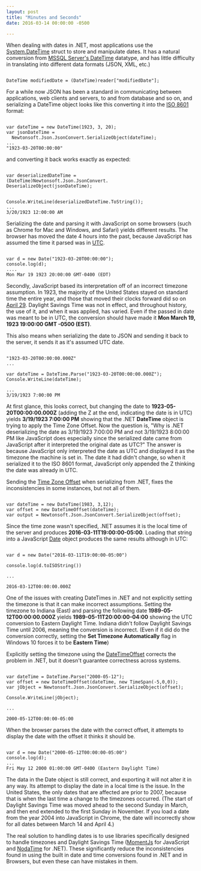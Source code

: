 ```yaml
---
layout: post
title: "Minutes and Seconds"
date: 2016-03-14 00:00:00 -0500

---
```


When dealing with dates in .NET, most applications use the <a href="https://msdn.microsoft.com/en-us/library/system.datetime(v=vs.110).aspx" target="_blank">System.DateTime</a> struct to store and manipulate dates.  It has a natural conversion from <a href="https://msdn.microsoft.com/en-us/library/ms187819.aspx" target="_blank">MSSQL Server's DateTime</a> datatype, and has little difficulty in translating into different data formats (JSON, XML, etc.)

```

DateTime modifiedDate = (DateTime)reader["modifiedDate"];

```


For a while now JSON has been a standard in communicating between applications, web clients and servers, to and from database and so on, and serializing a DateTime object looks like this converting it into the <a href="https://en.wikipedia.org/wiki/ISO_8601" target="_blank">ISO 8601</a> format: 

```

var dateTime = new DateTime(1923, 3, 20);
var jsonDateTime = 
  Newtonsoft.Json.JsonConvert.SerializeObject(dateTime);
...
"1923-03-20T00:00:00"

```


and converting it back works exactly as expected: 

```

var deserializedDateTime = 
(DateTime)Newtonsoft.Json.JsonConvert.
DeserializeObject(jsonDateTime);


Console.WriteLine(deserializedDateTime.ToString());
...
3/20/1923 12:00:00 AM

```


Serializing the date and parsing it with JavaScript on some browsers (such as Chrome for Mac and Windows, and Safari) yields different results. The browser has moved the date 4 hours into the past, because JavaScript has assumed the time it parsed was in <a href="https://en.wikipedia.org/wiki/Coordinated_Universal_Time" target="_blank">UTC</a>.


```

var d = new Date("1923-03-20T00:00:00");
console.log(d);
....
Mon Mar 19 1923 20:00:00 GMT-0400 (EDT)

```


Secondly, JavaScript based its interpretation off of an incorrect timezone assumption.  In 1923, the majority of the United States stayed on standard time the entire year, and those that moved their clocks forward did so on <a href="http://www.timeanddate.com/time/change/usa/new-york?year=1923" target="_blank">April 29</a>.  Daylight Savings Time was not in effect, and throughout history, the use of it, and when it was applied, has varied. Even if the passed in date was meant to be in UTC, the conversion should have made it **Mon March 19, 1923  19:00:00 GMT -0500 (EST)**.

This also means when serializing the date to JSON and sending it back to the server, it sends it as it's assumed UTC date.  


```

"1923-03-20T00:00:00.000Z"
...

var dateTime = DateTime.Parse("1923-03-20T00:00:00.000Z");
Console.WriteLine(dateTime);

...
3/19/1923 7:00:00 PM

```

At first glance, this looks correct, but changing the date to <strong>1923-05-20T00:00:00.000Z</strong> (adding the Z at the end, indicating the date is in UTC) yields <strong>3/19/1923 7:00:00 PM</strong> showing that the .NET <strong>DateTime</strong> object is trying to apply the Time Zone Offset.  Now the question is, "Why is .NET deserializing the date as 3/19/1923 7:00:00 PM and not 3/19/1923 8:00:00 PM like JavaScript does especially since the serialized date came from JavaScript after it interpreted the original date as UTC?"  The answer is because JavaScript only interpreted the date as UTC and displayed it as the timezone the machine is set in.  The date it had didn't change, so when it serialized it to the ISO 8601 format, JavaScript only appended the Z thinking the date was already in UTC.

Sending the <a href="https://en.wikipedia.org/wiki/List_of_UTC_time_offsets" target="_blank">Time Zone Offset</a> when serializing from .NET, fixes the inconsistencies in some instances, but not all of them.  


```

var dateTime = new DateTime(1983, 3,12);
var offset = new DateTimeOffset(dateTime);
var output = Newtonsoft.Json.JsonConvert.SerializeObject(offset);

```

Since the time zone wasn't specified, .NET assumes it is the local time of the server and produces <strong>2016-03-11T19:00:00-05:00</strong>. Loading that string into a JavaScript <a href="https://developer.mozilla.org/en-US/docs/Web/JavaScript/Reference/Global_Objects/Date" target="_blank">Date</a> object produces the same results although in UTC: 

```

var d = new Date("2016-03-11T19:00:00-05:00")

console.log(d.toISOString())

...

2016-03-12T00:00:00.000Z

```


One of the issues with creating DateTimes in .NET and not explicitly setting the timezone is that it can make incorrect assumptions.  Setting the timezone to Indiana (East) and parsing the following date <strong>1989-05-12T00:00:00.000Z</strong> yields <strong>1989-05-11T20:00:00-04:00</strong> showing the UTC conversion to Eastern Daylight Time.  Indiana didn't follow Daylight Savings Time until 2006, meaning the conversion is incorrect.  (Even if it did do the conversion correctly, setting the **Set Timezone Automatically** flag in Windows 10 forces it to be **Eastern Time**)

Explicitly setting the timezone using the <a href="https://msdn.microsoft.com/en-us/library/system.datetimeoffset(v=vs.110).aspx" target="_blank">DateTimeOffset</a> corrects the problem in .NET, but it doesn't guarantee correctness across systems.  


```

var dateTime = DateTime.Parse("2000-05-12");
var offset = new DateTimeOffset(dateTime, new TimeSpan(-5,0,0));
var jObject = Newtonsoft.Json.JsonConvert.SerializeObject(offset);

Console.WriteLine(jObject);

...

2000-05-12T00:00:00-05:00

```


When the browser parses the date with the correct offset, it attempts to display the date with the offset it thinks it should be. 


```

var d = new Date("2000-05-12T00:00:00-05:00")
console.log(d);
...
Fri May 12 2000 01:00:00 GMT-0400 (Eastern Daylight Time)

```


The data in the Date object is still correct, and exporting it will not alter it in any way.  Its attempt to display the date in a local time is the issue.  In the United States, the only dates that are affected are prior to 2007, because that is when the last time a change to the timezones occurred. (The start of Daylight Savings Time was moved ahead to the second Sunday in March, and then end extended to the first Sunday in November.  If you load a date from the year 2004 into JavaScript in Chrome, the date will incorrectly show for all dates between March 14 and April 4.)  

The real solution to handling dates is to use libraries specifically designed to handle timezones and Daylight Savings Time (<a href="http://momentjs.com/" target="_blank">MomentJs</a> for JavaScript and <a href="http://nodatime.org/" target="_blank">NodaTime</a> for .NET). These significantly reduce the inconsistencies found in using the built in date and time conversions found in .NET and in Browsers, but even these can have mistakes in them.